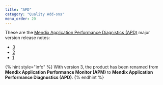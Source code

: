 ```yaml
---
title: "APD"
category: "Quality Add-ons"
menu_order: 20 
---
```


These are the [Mendix Application Performance Diagnistics (APD)](/addons/apd-addon/) major version release notes:

* [3](apd-3)
* [2](apm-2)
* [1](apm-1)

{% hint style="info" %}
With version 3, the product has been renamed from **Mendix Application Performance Monitor (APM)** to **Mendix Application Performance Diagnostics (APD)**.
{% endhint %}

